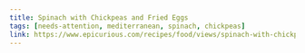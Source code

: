 ```yaml
---
title: Spinach with Chickpeas and Fried Eggs
tags: [needs-attention, mediterranean, spinach, chickpeas]
link: https://www.epicurious.com/recipes/food/views/spinach-with-chickpeas-and-fried-eggs-51117800
---
```


